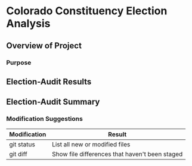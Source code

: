 # Colorado Constituency Election Analysis

## Overview of Project

### Purpose

## Election-Audit Results

## Election-Audit Summary

### Modification Suggestions

| Modification | Result |
| --- | --- |
| git status | List all new or modified files |
| git diff | Show file differences that haven't been staged |